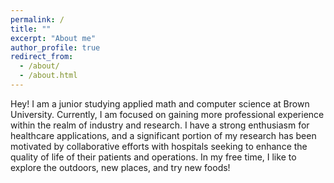 ```yaml
---
permalink: /
title: ""
excerpt: "About me"
author_profile: true
redirect_from: 
  - /about/
  - /about.html
---
```


Hey! I am a junior studying applied math and computer science at Brown University. Currently, I am focused on gaining more professional experience within the realm of industry and research. I have a strong enthusiasm for healthcare applications, and a significant portion of my research has been motivated by collaborative efforts with hospitals seeking to enhance the quality of life of their patients and operations. In my free time, I like to explore the outdoors, new places, and try new foods! 
